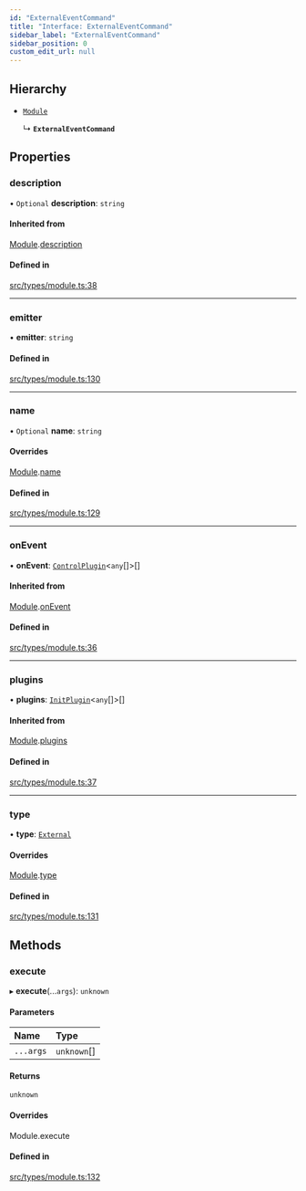 ```yaml
---
id: "ExternalEventCommand"
title: "Interface: ExternalEventCommand"
sidebar_label: "ExternalEventCommand"
sidebar_position: 0
custom_edit_url: null
---
```


## Hierarchy

- [`Module`](Module.md)

  ↳ **`ExternalEventCommand`**

## Properties

### description

• `Optional` **description**: `string`

#### Inherited from

[Module](Module.md).[description](Module.md#description)

#### Defined in

[src/types/module.ts:38](https://github.com/sern-handler/handler/blob/33f1446/src/types/module.ts#L38)

___

### emitter

• **emitter**: `string`

#### Defined in

[src/types/module.ts:130](https://github.com/sern-handler/handler/blob/33f1446/src/types/module.ts#L130)

___

### name

• `Optional` **name**: `string`

#### Overrides

[Module](Module.md).[name](Module.md#name)

#### Defined in

[src/types/module.ts:129](https://github.com/sern-handler/handler/blob/33f1446/src/types/module.ts#L129)

___

### onEvent

• **onEvent**: [`ControlPlugin`](ControlPlugin.md)<`any`[]\>[]

#### Inherited from

[Module](Module.md).[onEvent](Module.md#onevent)

#### Defined in

[src/types/module.ts:36](https://github.com/sern-handler/handler/blob/33f1446/src/types/module.ts#L36)

___

### plugins

• **plugins**: [`InitPlugin`](InitPlugin.md)<`any`[]\>[]

#### Inherited from

[Module](Module.md).[plugins](Module.md#plugins)

#### Defined in

[src/types/module.ts:37](https://github.com/sern-handler/handler/blob/33f1446/src/types/module.ts#L37)

___

### type

• **type**: [`External`](../enums/EventType.md#external)

#### Overrides

[Module](Module.md).[type](Module.md#type)

#### Defined in

[src/types/module.ts:131](https://github.com/sern-handler/handler/blob/33f1446/src/types/module.ts#L131)

## Methods

### execute

▸ **execute**(...`args`): `unknown`

#### Parameters

| Name | Type |
| :------ | :------ |
| `...args` | `unknown`[] |

#### Returns

`unknown`

#### Overrides

Module.execute

#### Defined in

[src/types/module.ts:132](https://github.com/sern-handler/handler/blob/33f1446/src/types/module.ts#L132)
